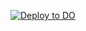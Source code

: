 [![Deploy to DO](https://www.deploytodo.com/do-btn-blue.svg)](https://cloud.digitalocean.com/apps/new?repo=https://github.com/shawn-integro/notion-auto-id/tree/main)
